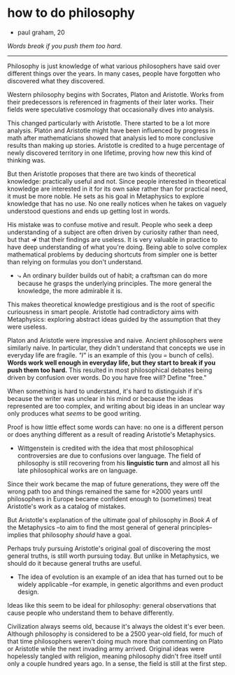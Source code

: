 # how to do philosophy

- paul graham, 20

*Words break if you push them too hard.*

- ---

Philosophy is just knowledge of what various philosophers have said over different things over the years. In many cases, people have forgotten who discovered what they discovered.

Western philosophy begins with Socrates, Platon and Aristotle. Works from their predecessors is referenced in fragments of their later works. Their fields were speculative cosmology that occasionally dives into analysis.

This changed particularly with Aristotle. There started to be a lot more analysis. Platón and Aristotle might have been influenced by progress in math after mathematicians showed that analysis led to more conclusive results than making up stories. Aristotle is credited to a huge percentage of newly discovered territory in one lifetime, proving how new this kind of thinking was.

But then Aristotle proposes that there are two kinds of theoretical knowledge: practically useful and not. Since people interested in theoretical knowledge are interested in it for its own sake rather than for practical need, it must be more noble. He sets as his goal in Metaphysics to explore knowledge that has no use. No one really notices when he takes on vaguely understood questions and ends up getting lost in words.

His mistake was to confuse motive and result. People who seek a deep understanding of a subject are often driven by curiosity rather than need, but that ⇏ that their findings are useless. It is very valuable in practice to have deep understanding of what you're doing. Being able to solve complex mathematical problems by deducing shortcuts from simpler one is better than relying on formulas you don't understand.

- ⤷ An ordinary builder builds out of habit; a craftsman can do more because he grasps the underlying principles. The more general the knowledge, the more admirable it is.

This makes theoretical knowledge prestigious and is the root of specific curiousness in smart people. Aristotle had contradictory aims with Metaphysics: exploring abstract ideas guided by the assumption that they were useless.

Platon and Aristotle were impressive and naive. Ancient philosophers were similarly naive. In particular, they didn't understand that concepts we use in everyday life are fragile. *"I"* is an example of this (you = bunch of cells). **Words work well enough in everyday life, but they start to break if you push them too hard.** This resulted in most philosophical debates being driven by confusion over words. Do you have free will? Define "free."

When something is hard to understand, it's hard to distinguish if it's because the writer was unclear in his mind or because the ideas represented are too complex, and writing about big ideas in an unclear way only produces what *seems* to be good writing.

Proof is how little effect some words can have: no one is a different person or does anything different as a result of reading Aristotle's Metaphysics.

- Wittgenstein is credited with the idea that most philosophical controversies are due to confusions over language. The field of philosophy is still recovering from his **linguistic turn** and almost all his late philosophical works are on language.

Since their work became the map of future generations, they were off the wrong path too and things remained the same for ≈2000 years until philosophers in Europe became confident enough to (sometimes) treat Aristotle's work as a catalog of mistakes.

But Aristotle's explanation of the ultimate goal of philosophy in *Book A* of the Metaphysics –to aim to find the most general of general principles– implies that philosophy *should* have a goal.

Perhaps truly pursuing Aristotle's original goal of discovering the most general truths, is still worth pursuing today. But unlike in Metaphysics, we should do it because general truths are useful.

- The idea of evolution is an example of an idea that has turned out to be widely applicable –for example, in genetic algorithms and even product design.

Ideas like this seem to be ideal for philosophy: general observations that cause people who understand them to behave differently.

Civilization always seems old, because it's always the oldest it's ever been. Although philosophy is considered to be a 2500 year-old field, for much of that time philosophers weren't doing much more that commenting on Plato or Aristotle while the next invading army arrived. Original ideas were hopelessly tangled with religion, meaning philosophy didn't free itself until only a couple hundred years ago. In a sense, the field is still at the first step.